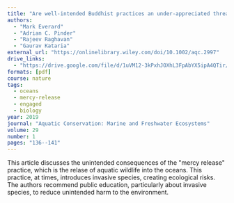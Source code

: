 ```yaml
---
title: "Are well-intended Buddhist practices an under-appreciated threat to global aquatic biodiversity?"
authors:
  - "Mark Everard"
  - "Adrian C. Pinder"
  - "Rajeev Raghavan"
  - "Gaurav Kataria"
external_url: "https://onlinelibrary.wiley.com/doi/10.1002/aqc.2997"
drive_links:
  - "https://drive.google.com/file/d/1uVM12-3kPxhJOXhL3FpAbYX5ipA4QTir/view?usp=share_link"
formats: [pdf]
course: nature
tags:
  - oceans
  - mercy-release
  - engaged
  - biology
year: 2019
journal: "Aquatic Conservation: Marine and Freshwater Ecosystems"
volume: 29 
number: 1
pages: "136--141"
---
```

This article discusses the unintended consequences of the "mercy release" practice, which is the relase of aquatic wildlife into the oceans. This practice, at times, introduces invasive species, creating ecological risks. The authors recommend public education, particularly about invasive species, to reduce unintended harm to the environment.
